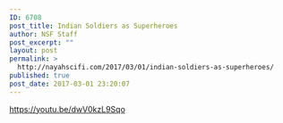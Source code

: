 ```yaml
---
ID: 6708
post_title: Indian Soldiers as Superheroes
author: NSF Staff
post_excerpt: ""
layout: post
permalink: >
  http://nayahscifi.com/2017/03/01/indian-soldiers-as-superheroes/
published: true
post_date: 2017-03-01 23:20:07
---
```

https://youtu.be/dwV0kzL9Sqo